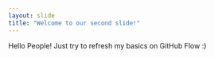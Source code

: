 ```yaml
---
layout: slide
title: "Welcome to our second slide!"
---
```

Hello People!
Just try to refresh my basics on GitHub Flow :)
